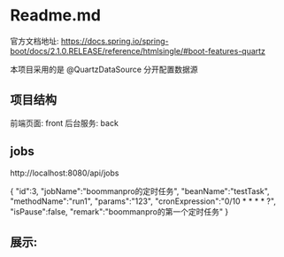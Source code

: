 # Readme.md

官方文档地址: https://docs.spring.io/spring-boot/docs/2.1.0.RELEASE/reference/htmlsingle/#boot-features-quartz

本项目采用的是 @QuartzDataSource 分开配置数据源

## 项目结构

前端页面: front
后台服务: back

## jobs

http://localhost:8080/api/jobs

{
	"id":3,
	"jobName":"boommanpro的定时任务",
	"beanName":"testTask",
	"methodName":"run1",
	"params":"123",
	"cronExpression":"0/10 * * * * ?",
	"isPause":false,
	"remark":"boommanpro的第一个定时任务"
}

## 展示:





